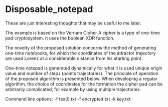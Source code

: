 # Disposable_notepad
  These are just interesting thoughts that may be useful to me later.
  	
  The example is based on the Vernam Cipher
  A cipher is a type of one-time pad cryptosystem.
  It uses the boolean XOR function.

  The novelty of the proposed solution concerns the method of generating one-time
  notebooks, for which the coordinates of the attractor trajectory are used
  Lorenz at a considerable distance from his starting point.

  One-time notepad is generated dynamically for what it is used
  unique origin value and number of steps (points
  trajectories). The principle of operation of the proposed algorithm is presented below.
  When developing a regular algorithm, the choice of coordinates for the formation
  the cipher pad can be arbitrarily complicated, for example by using
  multiple trajectories.

  Command line options:
  -f text0.txt
  -f encrypted.txt -k key.txt